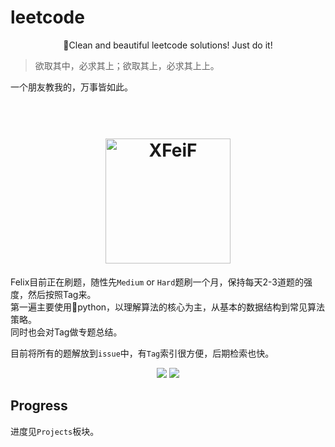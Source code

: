 # leetcode
<center>🌵Clean and beautiful leetcode solutions! Just do it!</center>  

> 欲取其中，必求其上；欲取其上，必求其上上。  

一个朋友教我的，万事皆如此。

<h1 align="center">
      <br><a href="http://x-fei.me"><img src="https://blog.x-fei.me/images/Feiaaa.png" alt="XFeiF" width="200"></a>
</h1>

<!---Mentra--->
Felix目前正在刷题，随性先`Medium` or `Hard`题刷一个月，保持每天2-3道题的强度，然后按照Tag来。  
第一遍主要使用python，以理解算法的核心为主，从基本的数据结构到常见算法策略。  
同时也会对Tag做专题总结。  

目前将所有的题解放到`issue`中，有`Tag`索引很方便，后期检索也快。

<!---svg--->
<p align="center">
  <img src="https://img.shields.io/badge/language-Python-yellow.svg?style=flat-square">
  <img src="https://img.shields.io/badge/license-MIT-orange.svg?style=flat-square">
</p>

## Progress  
进度见`Projects`板块。